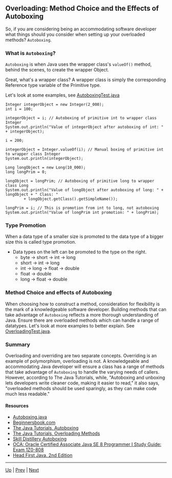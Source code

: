 ## Overloading: Method Choice and the Effects of Autoboxing
 
So, if you are considering being an accommodating software developer what things should you consider when setting up your overloaded methods? `Autoboxing`.
 
### What is `Autoboxing`?

`Autoboxing` is when Java uses the wrapper class's `valueOf()` method, behind the scenes, to create the wrapper Object.

Great, what's a wrapper class?  A wrapper class is simply the corresponding Reference type variable of the Primitive type.

Let's look at some examples, see [AutoboxingTest.java](https://github.com/robrides/methodoverloading/blob/master/resources/Autoboxing.java)

```
Integer integerObject = new Integer(2_000);
int i = 100;

integerObject = i; // Autoboxing of primitive int to wrapper class Integer
System.out.println("Value of integerObject after autoboxing of int: " + integerObject);

i = 200;

integerObject = Integer.valueOf(i); // Manual boxing of primitive int to wrapper class Integer
System.out.println(integerObject);

Long longObject = new Long(10_000);
long longPrim = 0;

longObject = longPrim; // Autoboxing of primitive long to wrapper class Long
System.out.println("Value of longObject after autoboxing of long: " + longObject + " Class: "
		+ longObject.getClass().getSimpleName()); 

longPrim = i; // This is promotion from int to long, not autoboxing
System.out.println("Value of longPrim int promotion: " + longPrim);
```

### Type Promotion
When a data type of a smaller size is promoted to the data type of a bigger size this is called type promotion. 

* Data types on the left can be promoted to the type on the right.
  * byte → short → int → long
  * short → int → long
  * int → long → float → double
  * float → double
  * long → float → double

### Method Choice and effects of Autoboxing
When choosing how to construct a method, consideration for flexibility is the mark of a knowledgeable software developer.  Building methods that can take advantage of `Autoboxing` reflects a more thorough understanding of Java.  Ensure there are overloaded methods which can handle a range of datatypes. Let's look at more examples to better explain. See [OverloadingTest.java](https://github.com/robrides/methodoverloading/blob/master/resources/OverloadingTest.java).

### Summary
Overloading and overriding are two separate concepts.  Overriding is an example of polymorphism, overloading is not. A knowledgeable and accommodating Java developer will ensure a class has a range of methods that take advantage of `Autoboxing` to handle the varying needs of callers. However, according to The Java Tutorials, while, "Autoboxing and unboxing lets developers write cleaner code, making it easier to read," it also says, "overloaded methods should be used sparingly, as they can make code much less readable."

#### Resources
* [Autoboxing.java](https://github.com/robrides/methodoverloading/blob/master/Autoboxing.java)
* [Beginnersbook.com](https://beginnersbook.com/2013/05/method-overloading/)
* [The Java Tutorials, Autoboxing](https://docs.oracle.com/javase/tutorial/java/data/autoboxing.html)
* [The Java Tutorials, Overloading Methods](https://docs.oracle.com/javase/tutorial/java/javaOO/methods.html)
* [Skill Distillery Autoboxing](https://github.com/SkillDistillery/SD20/blob/7d7ad4f8492a7f11c41cdffac77b6d5791927be2/java1/WrapperClasses/autoboxing.md)
* [OCA: Oracle Certified Associate Java SE 8 Programmer I Study Guide: Exam 1Z0-808](https://www.oreilly.com/library/view/oca-oracle-certified/9781118957424/)
* [Head First Java, 2nd Edition](https://www.oreilly.com/library/view/head-first-java/0596009208/)

<hr>

[Up](../master/README.md) | [Prev](https://github.com/robrides/methodoverloading/blob/master/overloadingRules.md) | [Next](https://github.com/robrides/methodoverloading/blob/master/sampleQuestion.md) 